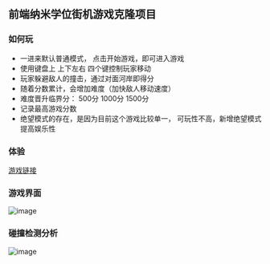 ## 前端纳米学位街机游戏克隆项目

### 如何玩
- 一进来默认普通模式， 点击开始游戏，即可进入游戏
- 使用键盘上 上下左右 四个键控制玩家移动
- 玩家躲避敌人的撞击，通过对面河岸即得分
- 随着分数累计，会增加难度（加快敌人移动速度）
- 难度晋升临界分： 500分  1000分  1500分
- 记录最高游戏分数
- 绝望模式的存在，是因为目前这个游戏比较单一， 可玩性不高，新增绝望模式提高娱乐性

### 体验
[游戏链接](http://heliujie.com/public/works/arcadegame/index.html)

### 游戏界面
![image](https://github.com/stupidWall/arcade_game/blob/master/images/game.png)

### 碰撞检测分析
![image](https://github.com/stupidWall/arcade_game/blob/master/images/pz.png)

